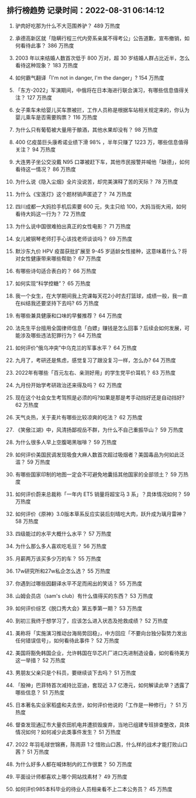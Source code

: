 
## 排行榜趋势 记录时间：2022-08-31 06:14:12
  
  1. 驴肉好吃那为什么不大范围养驴？ 489 万热度
    
  2. 承德高新区就「隐瞒行程三代内旁系亲属不得考公」公告道歉，宣布撤销，如何看待此事？ 386 万热度
    
  3. 2003 年以来结婚人数首次低于 800 万对，超 30 岁结婚人群占比近半，怎么看待这种现象？ 183 万热度
    
  4. 如何霸气翻译「I'm not in danger, I'm the danger」? 154 万热度
    
  5. 「东方-2022」军演期间，中俄将在日本海进行联合演习，有哪些信息值得关注？ 127 万热度
    
  6. 女子乘车未给婴儿买车票被拦，工作人员称是根据车站相关规定来的，你认为婴儿乘车是否需要购票？ 116 万热度
    
  7. 为什么只有葡萄被大量用于酿酒，其他水果却没有？ 98 万热度
    
  8. 400 亿疫苗巨头康希诺业绩下滑 98% ，半年只赚了 1223 万，哪些信息值得关注？ 94 万热度
    
  9. 大连男子坐公交没戴 N95 口罩被赶下车，其他市民报警并喊他「缺德」，如何看待这一情况？ 86 万热度
    
  10. 为什么说《隐入尘烟》全片没说苦，却完美演释了苦的天际？ 78 万热度
    
  11. 为什么《宝莲灯》这个题材销声匿迹了？ 74 万热度
    
  12. 四川成都一大妈捡手机后索要 600 元，失主只给 100，大妈当街大闹，如何看待大妈这一行为？ 72 万热度
    
  13. 为什么说中国很难拍出真正的女性电影？ 71 万热度
    
  14. 女儿被钢琴老师打手心该找老师谈谈吗？ 69 万热度
    
  15. 默沙东九价 HPV 疫苗获批扩展至 9-45 岁适龄女性接种，这意味着什么？将对女性健康带来哪些帮助？ 67 万热度
    
  16. 有哪些诗句适合表白的？ 66 万热度
    
  17. 如何实现“科学控糖”？ 65 万热度
    
  18. 我一个女生，在大学期间我上完课每天花2小时去打篮球，成绩一般，我一直在纠结我还要坚持下去吗? 65 万热度
    
  19. 有哪些兼具健康和口味的早餐推荐？ 64 万热度
    
  20. 法先生平台擅用全国律师信息「白嫖」赚钱是怎么回事？后续会如何发展，可能涉及哪些违法犯罪行为？ 64 万热度
    
  21. 如何评价“俄乌冲突”中乌克兰的军事水平？ 64 万热度
    
  22. 九月了，考研还是焦虑，感觉复习了跟没复习一样，怎么办? 64 万热度
    
  23. 2022年有哪些「百元左右、亲测好用」的学生党平价耳机？ 63 万热度
    
  24. 九月份开始学考研政治还来得及吗？ 62 万热度
    
  25. 现在这个社会女生考驾照是必须的吗?如果是那是考手动挡好还是自动挡好? 62 万热度
    
  26. 天气炎热，关于麦片有哪些比较凉爽的吃法？ 62 万热度
    
  27. 《笑傲江湖》中，风清扬鄙视岳不群，为什么不自己重振华山？ 59 万热度
    
  28. 为什么很多人早上空腹喝黑咖啡？ 59 万热度
    
  29. 如何评价美国民调发现吸食大麻人数首次超过吸烟者？美国毒品为何如此泛滥？ 59 万热度
    
  30. 有哪些国家印制的地图一定会不可避免地囊括其他国家的全部领土？ 59 万热度
    
  31. 如何评价蔚来总裁称「一年内 ET5 销量将超宝马 3 系」？具体情况如何？ 59 万热度
    
  32. 如何评价《原神》3.0版本草系反应实装后刻晴吃大肉，跃升成为璃月雷神？ 58 万热度
    
  33. 四级能过的水平大概什么水平？ 57 万热度
    
  34. 为什么那么多人喜欢吃毛豆？ 56 万热度
    
  35. 月薪两万该买多少万的车？ 55 万热度
    
  36. 17w研究所和27w私企怎么选？ 55 万热度
    
  37. 你遇到过哪些因翻译水平不足而闹出的笑话？ 55 万热度
    
  38. 山姆会员店（sam's club）有什么值得买的东西？ 53 万热度
    
  39. 如何评价综艺《脱口秀大会》第五季第一期？ 53 万热度
    
  40. 到初三我终于想学习了，应该怎么进入状态及抢救成绩？ 52 万热度
    
  41. 美称将「实施演习推动台海局势回稳」，中方回应「不要向台独分裂势力发出任何错误信号」，如何看待此事件？ 52 万热度
    
  42. 美国将豁免韩国企业，允许韩国在华芯片厂进口先进制造设备，如何看待美方这一举措？ 52 万热度
    
  43. 男朋友父亲只是个科员，要继续谈下去吗？ 51 万热度
    
  44. 「股神」巴菲特首次减持比亚迪，套现近 3.7 亿港元，如何解读此举？透露了哪些信息？ 51 万热度
    
  45. 日本著名实业家稻盛和夫去世，如何评价他说的「工作是一种修行」？ 51 万热度
    
  46. 督查发现通辽市大量农田机电井遭损毁废弃，当地已组建专班排查整改，具体情况如何？如何减少此类事件发生？ 51 万热度
    
  47. 2022 年羽毛球世锦赛，陈雨菲 1:2 惜败山口茜，什么样的战术才能打败山口茜？ 51 万热度
    
  48. 为什么好多人都在喊体制内的工作很累？ 50 万热度
    
  49. 平面设计师都喜欢上哪个网站找素材？ 49 万热度
    
  50. 如何评价985本科毕业的待业人员相亲看不上二本公务员？ 45 万热度
    